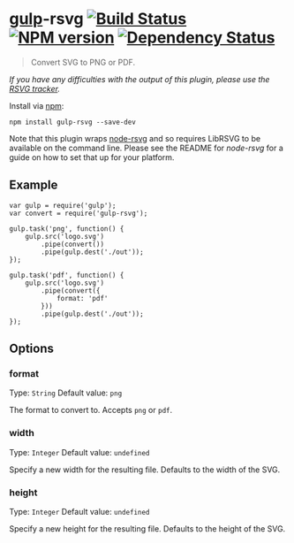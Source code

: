 # [gulp](https://github.com/wearefractal/gulp)-rsvg [![Build Status](https://travis-ci.org/ben-eb/gulp-rsvg.png?branch=master)](https://travis-ci.org/ben-eb/gulp-rsvg) [![NPM version](https://badge.fury.io/js/gulp-rsvg.png)](http://badge.fury.io/js/gulp-rsvg) [![Dependency Status](https://gemnasium.com/ben-eb/gulp-rsvg.png)](https://gemnasium.com/ben-eb/gulp-rsvg)

> Convert SVG to PNG or PDF.

*If you have any difficulties with the output of this plugin, please use the [RSVG tracker](https://github.com/walling/node-rsvg/issues).*

Install via [npm](https://npmjs.org/package/gulp-rsvg):

```
npm install gulp-rsvg --save-dev
```

Note that this plugin wraps [node-rsvg](https://github.com/walling/node-rsvg) and so requires LibRSVG to be available on the command line. Please see the README for *node-rsvg* for a guide on how to set that up for your platform.

## Example

```
var gulp = require('gulp');
var convert = require('gulp-rsvg');

gulp.task('png', function() {
    gulp.src('logo.svg')
        .pipe(convert())
        .pipe(gulp.dest('./out'));
});

gulp.task('pdf', function() {
    gulp.src('logo.svg')
        .pipe(convert({
            format: 'pdf'
        }))
        .pipe(gulp.dest('./out'));
});
```

## Options

### format
Type: `String`
Default value: `png`

The format to convert to. Accepts `png` or `pdf`.

### width
Type: `Integer`
Default value: `undefined`

Specify a new width for the resulting file. Defaults to the width of the SVG.

### height
Type: `Integer`
Default value: `undefined`

Specify a new height for the resulting file. Defaults to the height of the SVG.
